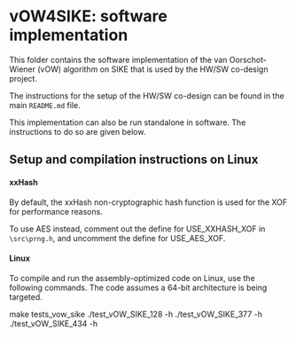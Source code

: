 # vOW4SIKE: software implementation

This folder contains the software implementation of the van Oorschot-Wiener (vOW) algorithm on SIKE
that is used by the HW/SW co-design project. 

The instructions for the setup of the HW/SW co-design can be found in the main `README.md` file.

This implementation can also be run standalone in software.
The instructions to do so are given below.    

## Setup and compilation instructions on Linux

#### xxHash

By default, the xxHash non-cryptographic hash function is used for the XOF for performance reasons.

To use AES instead, comment out the define for USE_XXHASH_XOF in `\src\prng.h`, and uncomment the define for USE_AES_XOF.

#### Linux

To compile and run the assembly-optimized code on Linux, use the following commands.
The code assumes a 64-bit architecture is being targeted.

make tests_vow_sike
./test_vOW_SIKE_128 -h
./test_vOW_SIKE_377 -h
./test_vOW_SIKE_434 -h